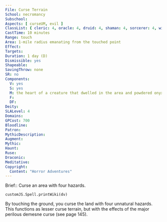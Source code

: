 ```yaml
---
File: Curse Terrain
School: necromancy
Subschool: 
Aspects: [ curseUM, evil ]
ClassList: { cleric: 4, oracle: 4, druid: 4, shaman: 4, sorcerer: 4, wizard: 4, witch: 4 }
CastTime: 10 minutes
Range: touch
Area: 1-mile radius emanating from the touched point
Effect: 
Targets: 
Duration: 1 day (D)
Dismissible: yes
Shapeable: 
SavingThrow: none
SR: no
Components:
  V: yes
  S: yes
  M: the heart of a creature that dwelled in the area and powdered onyx worth 700 gp
  F: 
  DF: 
Deity: 
SLALevel: 4
Domains: 
GPCost: 700
Bloodline: 
Patron: 
MythicDescription: 
Augment: 
Mythic: 
Haunt: 
Ruse: 
Draconic: 
Meditative: 
Copyright:
  Content: "Horror Adventures"
---
```

Brief:: Curse an area with four hazards.

```dataviewjs
customJS.Spell.printWiki(dv)
```

By touching the ground, you curse the land with four unnatural hazards. This functions as lesser curse terrain, but with the effects of the major perilous demesne curse (see page 145).
